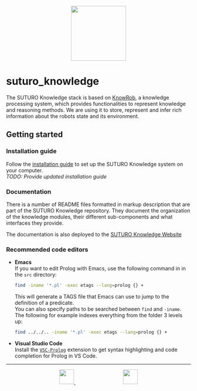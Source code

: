 <p align="center">
  <img width="150" src="https://suturo.github.io/suturo_knowledge/assets/images/suturo-knowledge-full-1000.png">
</p>

# suturo_knowledge

The SUTURO Knowledge stack is based on [KnowRob](https://github.com/knowrob/knowrob), a knowledge processing system, which provides functionalities to represent knowledge and reasoning methods. We are using it to store, represent and infer rich information about the robots state and its environment.

## Getting started

### Installation guide
Follow the [installation guide](https://github.com/suturo21-22/suturo-installation) to set up the SUTURO Knowledge system on your computer.  
_TODO: Provide updated installation guide_

### Documentation
There is a number of README files formatted in markup description that are part of the SUTURO Knowledge repository. They document the organization of the knowledge modules, their different sub-components and what interfaces they provide.

The documentation is also deployed to the [SUTURO Knowledge Website](https://suturo.github.io/suturo_knowledge/)

### Recommended code editors

- **Emacs**  
  If you want to edit Prolog with Emacs, use the following command in in the `src` directory:
  ```bash
  find -iname '*.pl' -exec etags --lang=prolog {} +  
  ```
  This will generate a TAGS file that Emacs can use to jump to the definition of a predicate.  
  You can also specify paths to be searched between `find` and `-iname`.  
  The following for example indexes everything from the folder 3 levels up:
  ```bash
  find ../../.. -iname '*.pl' -exec etags --lang=prolog {} +
  ```

- **Visual Studio Code**  
  Install the [`VSC-Prolog`](https://marketplace.visualstudio.com/items?itemName=arthurwang.vsc-prolog) extension to get syntax highlighting and code completion for Prolog in VS Code.

---

<p align="center">
  <a href="https://www.uni-bremen.de/">
    <img height="40" src="https://suturo.github.io/suturo_knowledge/assets/images/uni-bremen-logo-footer.png">
  </a>
  <span>&emsp;&emsp;&emsp;&emsp;&emsp;&emsp;&emsp;&emsp;&emsp;</span>
  <a href="https://github.com/suturo">
    <img height="40" src="https://suturo.github.io/suturo_knowledge/assets/images/suturo-logo-footer.png">
  </a>
</p>
